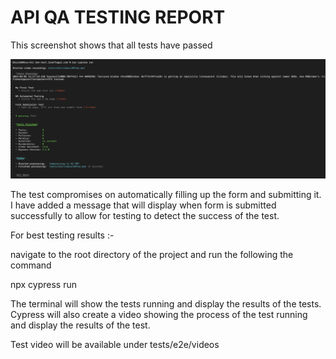 # API QA TESTING REPORT

This screenshot shows that all tests have passed

![Alt text](<Screenshot 2024-02-01 at 11.18.50.png>)

The test compromises on automatically filling up the form and submitting it. I have added a message that will display when form is submitted successfully to allow for testing to detect the success of the test.

For best testing results :-

navigate to the root directory of the project and run the following the command

 npx cypress run

 The terminal will show the tests running and display the results of the tests. Cypress will also create a video showing the process of the test running and display the results of the test. 

 Test video will be available under tests/e2e/videos